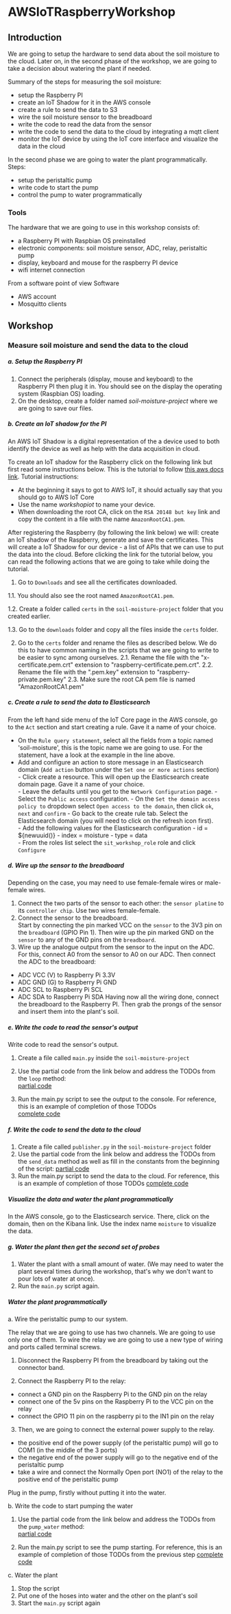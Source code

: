 # AWSIoTRaspberryWorkshop

## Introduction
We are going to setup the hardware to send data about the soil moisture to the cloud.
Later on, in the second phase of the workshop, we are going to take a decision about watering the plant if needed.

Summary of the steps for measuring the soil moisture:
- setup the Raspberry PI 
- create an IoT Shadow for it in the AWS console
- create a rule to send the data to S3
- wire the soil moisture sensor to the breadboard
- write the code to read the data from the sensor
- write the code to send the data to the cloud by integrating a mqtt client
- monitor the IoT device by using the IoT core interface and visualize the data in the cloud
  

In the second phase we are going to water the plant programmatically.
Steps:
- setup the peristaltic pump
- write code to start the pump
- control the pump to water programmatically

### Tools
The hardware that we are going to use in this workshop consists of:

- a Raspberry PI with Raspbian OS preinstalled
- electronic components: soil moisture sensor, ADC, relay, peristaltic pump
- display, keyboard and mouse for the raspberry PI device
- wifi internet connection

From a software point of view Software
- AWS account
- Mosquitto clients

   
## Workshop
 
### Measure soil moisture and send the data to the cloud

##### a. Setup the Raspberry PI 
1. Connect the peripherals (display, mouse and keyboard) to the Raspberry PI then plug it in. 
You should see on the display the operating system (Raspbian OS) loading.
2. On the desktop, create a folder named *soil-moisture-project* where we are going to save our files.

##### b. Create an IoT shadow for the PI
An AWS IoT Shadow is a digital representation of the a device used to both identify the device as well as help with the data acquisition in cloud.

To create an IoT shadow for the Raspberry click on the following link but first read some instructions below. This is the tutorial to follow [this aws docs link](https://docs.aws.amazon.com/iot/latest/developerguide/iot-sdk-setup.html). 
Tutorial instructions:
- At the beginning it says to got to AWS IoT, it should actually say that you should go to AWS IoT Core
- Use the name *workshopiot* to name your device.
- When downloading the root CA, click on the `RSA 20148 but key` link and copy the content in a file with the name `AmazonRootCA1.pem`.
 
After registering the Raspberry (by following the link below) we will: create an IoT shadow of the Raspberry, generate and save the certificates. 
This will create a IoT Shadow for our device - a list of APIs that we can use to put the data into the cloud. 
Before clicking the link for the tutorial below, you can read the following actions that we are going to take while doing the tutorial. 

1. Go to `Downloads` and see all the certificates downloaded. 

1.1. You should also see the root named `AmazonRootCA1.pem`.   

1.2. Create a folder called `certs` in the `soil-moisture-project` folder that you created earlier.

1.3. Go to the `downloads` folder and copy all the files inside the `certs` folder.  
 
2. Go to the `certs` folder and rename the files as described below. We do this to have common naming in the scripts that we are going to write to be easier to sync among ourselves.
2.1. Rename the file with the "x-certificate.pem.crt" extension to "raspberry-certificate.pem.crt".
2.2. Rename the file with the ".pem.key" extension to "raspberry-private.pem.key"
2.3. Make sure the root CA pem file is named "AmazonRootCA1.pem"



##### c. Create a rule to send the data to Elasticsearch

From the left hand side menu of the IoT Core page in the AWS console, go to the `Act` section and start creating a rule. Gave it a name of your choice.

- On the `Rule query statement`, select all the fields from a topic named 'soil-moisture', this is the topic name we are going to use. For the statement, have a look at the example in the line above.
- Add and configure an action to store message in an Elasticsearch domain (`Add action` button under the `Set one or more actions` section)                     
        - Click create a resource. This will open up the Elasticsearch create domain page. Gave it a name of your choice.            
        - Leave the defaults until you get to the `Network Configuration` page. 
            - Select the `Public access` configuration.
            - On the `Set the domain access policy to` dropdown select `Open access to the domain`, then click `ok`, `next` and `confirm`
        - Go back to the create rule tab. Select the Elasticsearch domain (you will need to click on the refresh icon first).        
        - Add the following values for the Elasticsearch configuration
            - id = ${newuuid()}
            - index = moisture
            - type = data                                         
        - From the roles list select the `sit_workshop_role` role and click `Configure`    

##### d. Wire up the sensor to the breadboard 
Depending on the case, you may need to use female-female wires or male-female wires.
1. Connect the two parts of the sensor to each other: the `sensor platine` to its `controller chip`. Use two wires female-female.
2. Connect the sensor to the breadboard.  
Start by connecting the pin marked VCC on the `sensor` to the 3V3 pin on the `breadboard` (GPIO Pin 1). 
Then wire up the pin marked GND on the `sensor` to any of the GND pins on the `breadboard`. 
3. Wire up the analogue output from the sensor to the input on the ADC. For this, connect A0 from the sensor to A0 on our ADC.
Then connect the ADC to the breadboard:
 * ADC VCC (V) to Raspberry Pi 3.3V
 * ADC GND (G) to Raspberry Pi GND
 * ADC SCL to Raspberry Pi SCL
 * ADC SDA to Raspberry Pi SDA
Having now all the wiring done, connect the breadboard to the Raspberry PI.
Then grab the prongs of the sensor and insert them into the plant's soil.

##### e. Write the code to read the sensor's output 
Write code to read the sensor's output.
1. Create a file called `main.py` inside the `soil-moisture-project` 
2. Use the partial code from the link below and address the TODOs from the `loop` method:  
[partial code](https://github.com/bproca/AWSIoTRaspberryWorkshop/blob/master/workshop/main_soil_moisture_partial.py)

3. Run the main.py script to see the output to the console. For reference, this is an example of completion of those TODOs  
[complete code](https://github.com/bproca/AWSIoTRaspberryWorkshop/blob/master/workshop/main_water_plant_partial.py)
 

##### f. Write the code to send the data to the cloud
1. Create a file called `publisher.py` in the `soil-moisture-project` folder
2. Use the partial code from the link below and address the TODOs from the `send_data` method as well as fill in the constants from the beginning of the script: 
[partial code](https://github.com/bproca/AWSIoTRaspberryWorkshop/blob/master/workshop/publisher_partial.py)
3. Run the main.py script to send the data to the cloud. For reference, this is an example of completion of those TODOs 
[complete code](https://github.com/bproca/AWSIoTRaspberryWorkshop/blob/master/complete/publisher.py)


##### Visualize the data and water the plant programmatically  
In the AWS console, go to the Elasticsearch service. There, click on the domain, then on the Kibana link.
Use the index name `moisture` to visualize the data.

##### g. Water the plant then get the second set of probes 
1. Water the plant with a small amount of water. 
(We may need to water the plant several times during the workshop, that's why we don't want to pour lots of water at once).
2. Run the `main.py` script again.


##### Water the plant programmatically
a. Wire the peristaltic pump to our system.

The relay that we are going to use has two channels. We are going to use only one of them.
To wire the relay we are going to use a new type of wiring and ports called terminal screws.
1. Disconnect the Raspberry PI from the breadboard by taking out the connector band.

2. Connect the Raspberry PI to the relay:
- connect a GND pin on the Raspberry Pi to the GND pin on the relay
- connect one of the 5v pins on the Raspberry Pi to the VCC pin on the relay
- connect the GPIO 11 pin on the raspberry pi to the IN1 pin on the relay

3. Then, we are going to connect the external power supply to the relay.
- the positive end of the power supply (of the peristaltic pump) will go to COM1 (in the middle of the 3 ports)  
- the negative end of the power supply will go to the negative end of the peristaltic pump
- take a wire and connect the Normally Open port (NO1) of the relay to the positive end of the peristaltic pump

Plug in the pump, firstly without putting it into the water.

b. Write the code to start pumping the water

1. Use the partial code from the link below and address the TODOs from the `pump_water` method:  
[partial code](https://github.com/bproca/AWSIoTRaspberryWorkshop/blob/master/workshop/main_water_plant_partial.py)

2. Run the main.py script to see the pump starting. 
For reference, this is an example of completion of those TODOs from the previous step 
[complete code](https://github.com/bproca/AWSIoTRaspberryWorkshop/blob/master/complete/main.py)

c. Water the plant 
1. Stop the script
2. Put one of the hoses into water and the other on the plant's soil
3. Start the `main.py` script again 

